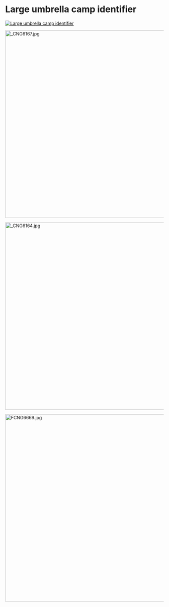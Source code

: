 # Large umbrella camp identifier

[![Large umbrella camp identifier](/../files/images/umbrella-888.gif?raw=true "Large umbrella camp identifier")](#large-umbrella-camp-identifier)

<a href="https://lh3.googleusercontent.com/-d6lDVZpZQFw/V-IUoBHMCqI/AAAAAAAA-Ow/yhgn3N-xWUEc9NxwrMrNydByGvMR5vrwQCHM/w2000/_CNG6167.jpg"><img src="https://lh3.googleusercontent.com/-d6lDVZpZQFw/V-IUoBHMCqI/AAAAAAAA-Ow/yhgn3N-xWUEc9NxwrMrNydByGvMR5vrwQCHM/w992/_CNG6167.jpg" width="888" height="593" alt="_CNG6167.jpg" title="Dave and Matt arrived Wednesday evening,  as expected but later than originally planned. They set up their tents and then headed out with Erik, Phillip and me to take some photos and explore."></a>

<a href="https://lh3.googleusercontent.com/-HXSMorsI1kE/V-IUnOIEzMI/AAAAAAAA-J8/G-VCo4ofCko0f9OGzA0VKwQ0iO5CM8T9ACHM/w2000/_CNG6164.jpg"><img src="https://lh3.googleusercontent.com/-HXSMorsI1kE/V-IUnOIEzMI/AAAAAAAA-J8/G-VCo4ofCko0f9OGzA0VKwQ0iO5CM8T9ACHM/w992/_CNG6164.jpg" width="888" height="593" alt="_CNG6164.jpg" title="Dave and Matt arrived Wednesday evening,  as expected but later than originally planned. They set up their tents and then headed out with Erik, Phillip and me to take some photos and explore."></a>

<a href="https://lh3.googleusercontent.com/-n3ugH6y8o4w/V-IUg-4DFfI/AAAAAAAA-OQ/71ISJAlDXpoNqOnmaMmjkbpZI5mq_VrjwCHM/w2000/FCNG6669.jpg"><img src="https://lh3.googleusercontent.com/-n3ugH6y8o4w/V-IUg-4DFfI/AAAAAAAA-OQ/71ISJAlDXpoNqOnmaMmjkbpZI5mq_VrjwCHM/w992/FCNG6669.jpg" width="888" height="593" alt="FCNG6669.jpg" title="I had the umbrella mounted near my yurt while I was testing it, and then moved it out by the street once I was pretty sure it wouldn&#39;t blow away. It ended up being a strange but helpful camp identifier."></a>

